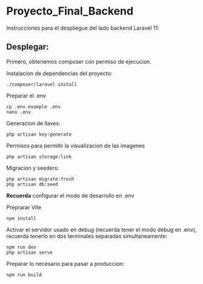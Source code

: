 # Proyecto_Final_Backend
Instrucciones para el despliegue del lado backend Laravel 11:

## Desplegar:
Primero, obtenemos composer con permiso de ejecucion.

Instalacion de dependencias del proyecto:

    ./composer/laravel install

Preparar el .env

    cp .env.example .env
    nano .env

Generacion de llaves:

    php artisan key:generate 

Permisos para permitir la visualizacion de las imagenes

    php artisan storage:link

Migracion y seeders:

    php artisan migrate:fresh
    php artisan db:seed

**Recuerda** configurar el modo de desarrollo en .env

Preprarar Vite

    npm install

Activar el servidor usado en debug (recuerda tener el modo debug en .env), recuerda tenerlo en dos terminales separadas simultaneamente:

    npm run dev
    php artisan serve

Preparar lo necesario para pasar a produccion:

    npm run build
